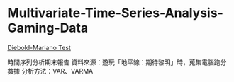 # Multivariate-Time-Series-Analysis-Gaming-Data
[Diebold-Mariano Test](https://github.com/johntwk/Diebold-Mariano-Test)

時間序列分析期末報告 
資料來源：遊玩「地平線：期待黎明」時，蒐集電腦跑分數據 
分析方法：VAR、VARMA
